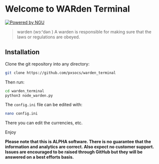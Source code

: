 # Welcome to WARden Terminal

[![Powered by NGU](https://img.shields.io/badge/Powered%20by-NGU%20Technology-orange.svg)](https://bitcoin.org)

> warden (wɔːʳdən )
> A warden is responsible for making sure that the laws or regulations are obeyed.

## Installation

Clone the git repository into any directory:

```bash
git clone https://github.com/pxsocs/warden_terminal
```

Then run:

```bash
cd warden_terminal
python3 node_warden.py
```

The `config.ini` file can be edited with:

```bash
nano config.ini
```

There you can edit the currencies, etc.

Enjoy

**Please note that this is ALPHA software. There is no guarantee that the
information and analytics are correct. Also expect no customer support. Issues are encouraged to be raised through GitHub but they will be answered on a best efforts basis.**
